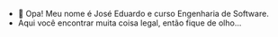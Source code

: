 - 👋 Opa! Meu nome é José Eduardo e curso Engenharia de Software.
- Aqui você encontrar muita coisa legal, então fique de olho...
